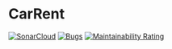 # CarRent

[![SonarCloud](https://sonarcloud.io/images/project_badges/sonarcloud-white.svg)](https://sonarcloud.io/dashboard?id=BenjaminZ1_CarRent)
[![Bugs](https://sonarcloud.io/api/project_badges/measure?project=BenjaminZ1_CarRent&metric=bugs)](https://sonarcloud.io/dashboard?id=BenjaminZ1_CarRent)
[![Maintainability Rating](https://sonarcloud.io/api/project_badges/measure?project=BenjaminZ1_CarRent&metric=sqale_rating)](https://sonarcloud.io/dashboard?id=BenjaminZ1_CarRent)
